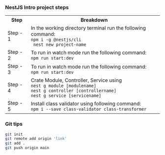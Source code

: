 ### NestJS Intro project steps

<table>
    <tr>
        <th>Step</th>
        <th>Breakdown</th>
    </tr>
    <tr>
        <td>Step - 1</td>
        <td>In the working directory terminal run the following command: <br> <code>npm i -g @nestjs/cli <br> nest new project-name</code></td>
    </tr>
    <tr>
        <td>Step - 2</td>
        <td>To run in watch mode run the following command: <br> <code>npm run start:dev</code></td>
    </tr>
    <tr>
        <td>Step - 3</td>
        <td>To run in watch mode run the following command: <br> <code>npm run start:dev</code></td>
    </tr>
    <tr>
        <td>Step - 4</td>
        <td>Crate Module, Controller, Service using <br><code>nest g module [modulename]</code><br><code>nest g controller [controllername]</code><br><code>nest g service [servicename]</code></td>
    </tr>
    <tr>
        <td>Step - 5</td>
        <td>Install class validator using following command: <br><code>npm i --save class-validator class-transformer</code></td>
    </tr>
</table>





### Git tips

```sh
git init
git remote add origin 'link'
git add .
git push origin main
```
